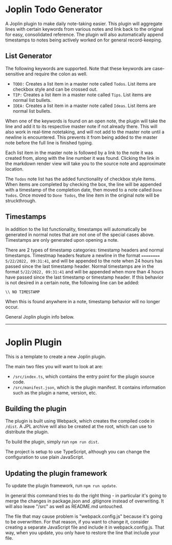 # Joplin Todo Generator


A Joplin plugin to make daily note-taking easier. This plugin will aggregate lines with certain keywords from various notes and link back to the original for easy, consolidated reference. The plugin will also automatically append timestamps to notes being actively worked on for general record-keeping.

## List Generator

The following keywords are supported. Note that these keywords are case-sensitive and require the colon as well.

- `TODO:` Creates a list item in a master note called `Todos`. List items are checkbox style and can be crossed out.
- `TIP:` Creates a list item in a master note called `Tips`. List items are normal list bullets. 
- `IDEA:` Creates a list item in a master note called `Ideas`. List items are normal list bullets. 

When one of the keywords is found on an open note, the plugin will take the line and add it to its respective master note if not already there. This will also work in real-time notetaking, and will not add to the master note until a newline is encountered. This prevents it from being added to the master note before the full line is finished typing. 

Each list item in the master note is followed by a link to the note it was created from, along with the line number it was found. Clicking the link in the markdown render view will take you to the source note and approximate location.

The `Todos` note list has the added functionality of checkbox style items. When items are completed by checking the box, the line will be appended with a timestamp of the completion date, then moved to a note called `Done Todos`. Once moved to `Done Todos`, the line item in the original note will be struckthrough. 

## Timestamps 

In addition to the list functionality, timestamps will automatically be generated in normal notes that are not one of the special cases above. Timestamps are only generated upon opening a note. 

There are 2 types of timestamp categories: timestamp headers and normal timestamps. Timestmap headers feature a newline in the format `======== 5/22/2022, 09:31:41`, and will be appended to the note when 24 hours has passed since the last timestamp header. Normal timestamps are in the format `5/22/2022, 09:31:41` and will be appended when more than 4 hours have passed since the last timestamp or timestamp header.
If this behavior is not desired in a certain note, the following line can be added:

`\\ NO TIMESTAMP`

When this is found anywhere in a note, timestamp behavior will no longer occur.


General Joplin plugin info below.

---

# Joplin Plugin

This is a template to create a new Joplin plugin.

The main two files you will want to look at are:

- `/src/index.ts`, which contains the entry point for the plugin source code.
- `/src/manifest.json`, which is the plugin manifest. It contains information such as the plugin a name, version, etc.

## Building the plugin

The plugin is built using Webpack, which creates the compiled code in `/dist`. A JPL archive will also be created at the root, which can use to distribute the plugin.

To build the plugin, simply run `npm run dist`.

The project is setup to use TypeScript, although you can change the configuration to use plain JavaScript.

## Updating the plugin framework

To update the plugin framework, run `npm run update`.

In general this command tries to do the right thing - in particular it's going to merge the changes in package.json and .gitignore instead of overwriting. It will also leave "/src" as well as README.md untouched.

The file that may cause problem is "webpack.config.js" because it's going to be overwritten. For that reason, if you want to change it, consider creating a separate JavaScript file and include it in webpack.config.js. That way, when you update, you only have to restore the line that include your file.
